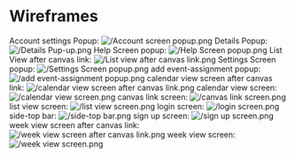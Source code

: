 # Wireframes
Account settings Popup:
![/Account screen popup.png](https://github.com/ChicoState/UX-ScheduleBuilder/blob/main/wireframes/Account%20screen%20popup.png?raw=true)
Details Popup:
![/Details Pup-up.png](https://github.com/ChicoState/UX-ScheduleBuilder/blob/main/wireframes/Details%20Pop-up.png?raw=true)
Help Screen popup:
![/Help Screen popup.png](https://github.com/ChicoState/UX-ScheduleBuilder/blob/main/wireframes/Help%20Screen%20popup.png?raw=true)
List View after canvas link:
![/List view after canvas link.png](https://github.com/ChicoState/UX-ScheduleBuilder/blob/main/wireframes/List%20view%20after%20canvas%20link.png?raw=true)
Settings Screen popup:
![/Settings Screen popup.png](https://github.com/ChicoState/UX-ScheduleBuilder/blob/main/wireframes/Settings%20Screen%20popup.png?raw=true)
add event-assignment popup:
![/add event-assignment popup.png](https://github.com/ChicoState/UX-ScheduleBuilder/blob/main/wireframes/add%20event-assignment%20popup.png?raw=true)
calendar view screen after canvas link:
![/calendar view screen after canvas link.png](https://github.com/ChicoState/UX-ScheduleBuilder/blob/main/wireframes/calendar%20view%20screen%20after%20canvas%20link.png?raw=true)
calendar view screen:
![/calendar view screen.png](https://github.com/ChicoState/UX-ScheduleBuilder/blob/main/wireframes/calendar%20view%20screen.png?raw=true)
canvas link screen:
![/canvas link screen.png](https://github.com/ChicoState/UX-ScheduleBuilder/blob/main/wireframes/canvas%20link%20screen.png?raw=true)
list view screen:
![/list view screen.png](https://github.com/ChicoState/UX-ScheduleBuilder/blob/main/wireframes/list%20view%20screen.png?raw=true)
login screen:
![/login screen.png](https://github.com/ChicoState/UX-ScheduleBuilder/blob/main/wireframes/login%20screen.png?raw=true)
side-top bar:
![/side-top bar.png](https://github.com/ChicoState/UX-ScheduleBuilder/blob/main/wireframes/side-top%20bar.png?raw=true)
sign up screen:
![/sign up screen.png](https://github.com/ChicoState/UX-ScheduleBuilder/blob/main/wireframes/sign%20up%20screen.png?raw=true)
week view screen after canvas link:
![/week view screen after canvas link.png](https://github.com/ChicoState/UX-ScheduleBuilder/blob/main/wireframes/week%20view%20screen%20after%20canvas%20link.png?raw=true)
week view screen:
![/week view screen.png](https://github.com/ChicoState/UX-ScheduleBuilder/blob/main/wireframes/week%20view%20screen.png?raw=true)
